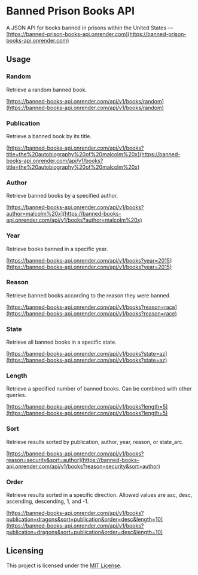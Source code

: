 # Banned Prison Books API
A JSON API for books banned in prisons within the United States — [https://banned-prison-books-api.onrender.com](https://banned-prison-books-api.onrender.com)

## Usage

### Random
Retrieve a random banned book.

[https://banned-books-api.onrender.com/api/v1/books/random](https://banned-books-api.onrender.com/api/v1/books/random)

### Publication
Retrieve a banned book by its title.

[https://banned-books-api.onrender.com/api/v1/books?title=the%20autobiography%20of%20malcolm%20x](https://banned-books-api.onrender.com/api/v1/books?title=the%20autobiography%20of%20malcolm%20x)

### Author
Retrieve banned books by a specified author.

[https://banned-books-api.onrender.com/api/v1/books?author=malcolm%20x](https://banned-books-api.onrender.com/api/v1/books?author=malcolm%20x)

### Year
Retrieve books banned in a specific year.

[https://banned-books-api.onrender.com/api/v1/books?year=2015](https://banned-books-api.onrender.com/api/v1/books?year=2015)

### Reason
Retrieve banned books according to the reason they were banned.

[https://banned-books-api.onrender.com/api/v1/books?reason=race](https://banned-books-api.onrender.com/api/v1/books?reason=race)

### State
Retrieve all banned books in a specific state.

[https://banned-books-api.onrender.com/api/v1/books?state=az](https://banned-books-api.onrender.com/api/v1/books?state=az)

### Length
Retrieve a specified number of banned books. Can be combined with other queries.

[https://banned-books-api.onrender.com/api/v1/books?length=5](https://banned-books-api.onrender.com/api/v1/books?length=5)

### Sort
Retrieve results sorted by publication, author, year, reason, or state_arc.

[https://banned-books-api.onrender.com/api/v1/books?reason=security&sort=author](https://banned-books-api.onrender.com/api/v1/books?reason=security&sort=author)

### Order
Retrieve results sorted in a specific direction. Allowed values are asc, desc, ascending, descending, 1, and -1.

[https://banned-books-api.onrender.com/api/v1/books?publication=dragons&sort=publication&order=desc&length=10](https://banned-books-api.onrender.com/api/v1/books?publication=dragons&sort=publication&order=desc&length=10)

## Licensing
This project is licensed under the [MIT License](https://github.com/tespin/banned-prison-book-api/blob/dev/LICENSE.md).